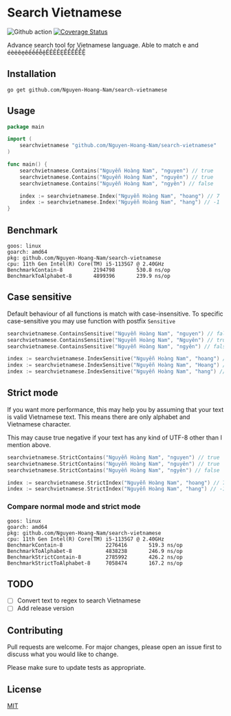 # Search Vietnamese

![Github action](https://github.com/Nguyen-Hoang-Nam/search-vietnamese/actions/workflows/go.yml/badge.svg)
[![Coverage Status](https://coveralls.io/repos/github/Nguyen-Hoang-Nam/search-vietnamese/badge.svg?branch=main)](https://coveralls.io/github/Nguyen-Hoang-Nam/search-vietnamese?branch=main)

Advance search tool for Vietnamese language. Able to match e and éèẻẽẹêếềểễệÉÈẺẼẸÊẾỀỂỄỆ

## Installation

```text
go get github.com/Nguyen-Hoang-Nam/search-vietnamese
```

## Usage

```go
package main

import (
    searchvietnamese "github.com/Nguyen-Hoang-Nam/search-vietnamese"
)

func main() {
    searchvietnamese.Contains("Nguyễn Hoàng Nam", "nguyen") // true
    searchvietnamese.Contains("Nguyễn Hoàng Nam", "nguyên") // true
    searchvietnamese.Contains("Nguyễn Hoàng Nam", "ngyên") // false

    index := searchvietnamese.Index("Nguyễn Hoàng Nam", "hoang") // 7
    index := searchvietnamese.Index("Nguyễn Hoàng Nam", "hang") // -1
}
```

## Benchmark

```text
goos: linux
goarch: amd64
pkg: github.com/Nguyen-Hoang-Nam/search-vietnamese
cpu: 11th Gen Intel(R) Core(TM) i5-1135G7 @ 2.40GHz
BenchmarkContain-8      	2194798	      530.8 ns/op
BenchmarkToAlphabet-8   	4899396	      239.9 ns/op
```

## Case sensitive

Default behaviour of all functions is match with case-insensitive.
To specific case-sensitive you may use function with postfix `Sensitive`

```go
searchvietnamese.ContainsSensitive("Nguyễn Hoàng Nam", "nguyen") // false
searchvietnamese.ContainsSensitive("Nguyễn Hoàng Nam", "Nguyên") // true
searchvietnamese.ContainsSensitive("Nguyễn Hoàng Nam", "ngyên") // false

index := searchvietnamese.IndexSensitive("Nguyễn Hoàng Nam", "hoang") // -1
index := searchvietnamese.IndexSensitive("Nguyễn Hoàng Nam", "Hoang") // 7
index := searchvietnamese.IndexSensitive("Nguyễn Hoàng Nam", "hang") // -1
```

## Strict mode

If you want more performance, this may help you by assuming that your text is
valid Vietnamese text. This means there are only alphabet and Vietnamese character.

This may cause true negative if your text has any kind of UTF-8 other than I
mention above.

```go
searchvietnamese.StrictContains("Nguyễn Hoàng Nam", "nguyen") // true
searchvietnamese.StrictContains("Nguyễn Hoàng Nam", "nguyên") // true
searchvietnamese.StrictContains("Nguyễn Hoàng Nam", "ngyên") // false

index := searchvietnamese.StrictIndex("Nguyễn Hoàng Nam", "hoang") // 7
index := searchvietnamese.StrictIndex("Nguyễn Hoàng Nam", "hang") // -1
```

### Compare normal mode and strict mode

```text
goos: linux
goarch: amd64
pkg: github.com/Nguyen-Hoang-Nam/search-vietnamese
cpu: 11th Gen Intel(R) Core(TM) i5-1135G7 @ 2.40GHz
BenchmarkContain-8            	2276416	      519.3 ns/op
BenchmarkToAlphabet-8         	4838238	      246.9 ns/op
BenchmarkStrictContain-8      	2785992	      426.2 ns/op
BenchmarkStrictToAlphabet-8   	7058474	      167.2 ns/op
```

## TODO

- [ ] Convert text to regex to search Vietnamese
- [ ] Add release version

## Contributing

Pull requests are welcome. For major changes,
please open an issue first to discuss what you would like to change.

Please make sure to update tests as appropriate.

## License

[MIT](https://choosealicense.com/licenses/mit/)
